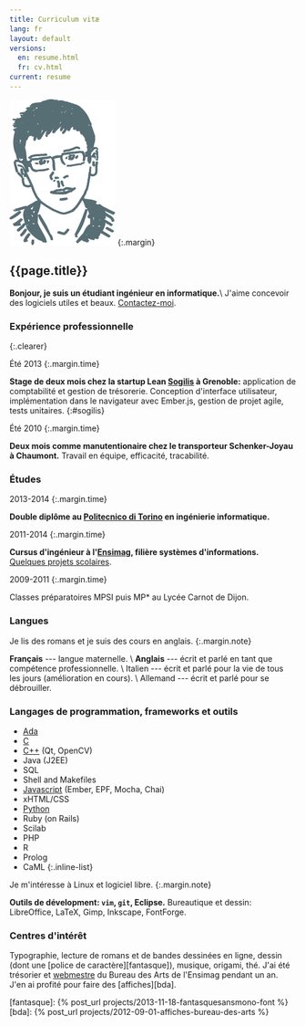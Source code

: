 ```yaml
---
title: Curriculum vitæ
lang: fr
layout: default
versions:
  en: resume.html
  fr: cv.html
current: resume
---
```


![Photo](/public/tete.svg)
{:.margin}

{{page.title}}
------

**Bonjour, je suis un étudiant ingénieur en informatique.**\\
J'aime concevoir des logiciels utiles et beaux.
<a href="mailto:&#106;&#097;&#110;&#121;&#046;&#098;&#101;&#108;&#108;&#117;&#122;&#064;&#104;&#111;&#116;&#109;&#097;&#105;&#108;&#046;&#102;&#114;">Contactez-moi</a>.

### Expérience professionnelle
{:.clearer}

Été 2013
{:.margin.time}

**Stage de deux mois chez la startup Lean [Sogilis](http://sogilis.com/) à
Grenoble:** application de comptabilité et gestion de trésorerie. Conception
d'interface utilisateur, implémentation dans le navigateur avec Ember.js,
gestion de projet agile, tests unitaires.
{:#sogilis}

Été 2010
{:.margin.time}

**Deux mois comme manutentionaire chez le transporteur Schenker-Joyau à
Chaumont.** Travail en équipe, efficacité, tracabilité.


### Études

2013-2014
{:.margin.time}

**Double diplôme au [Politecnico di Torino](http://www.polito.it) en
ingénierie informatique.**

2011-2014
{:.margin.time}

**Cursus d'ingénieur à l'[Ensimag](http://ensimag.grenoble-inp.fr), filière
systèmes d'informations.** [Quelques projets scolaires](projets.html#school).

2009-2011
{:.margin.time}

Classes préparatoires MPSI puis MP\* au Lycée Carnot de Dijon.

### Langues

Je lis des romans et je suis des cours en anglais.
{:.margin.note}

**Français** --- langue maternelle. \\
**Anglais** --- écrit et parlé en tant que compétence professionnelle. \\
Italien --- écrit et parlé pour la vie de tous les jours (amélioration en cours). \\
Allemand --- écrit et parlé pour se débrouiller.



### Langages de programmation, frameworks et outils

* <a href="{% post_url projects/2013-01-15-compiler-for-java-subset %}" title="Example project: a compiler">Ada</a>
* <a href="{% post_url projects/2012-12-10-various-c-projects %}" title="Example project: a shell">C</a>
* <a href="{% post_url projects/2013-06-12-AgileTouch-distributed-scrum %}" title="Example project: augmented agile backlog">C++</a> (Qt, OpenCV)
* Java (J2EE)
* SQL
* Shell and Makefiles
* <a href="#sogilis" title="Example project: accounting application">Javascript</a> (Ember, EPF, Mocha, Chai)
* xHTML/CSS
* <a href="{% post_url projects/2013-06-14-robair %}" title="Example project: a robot">Python</a>
* Ruby (on Rails)
* Scilab
* PHP
* R
* Prolog
* CaML
{:.inline-list}

Je m'intéresse à Linux et logiciel libre.
{:.margin.note}

**Outils de dévelopment: `vim`, `git`, Eclipse.**
Bureautique et dessin: LibreOffice, LaTeX, Gimp, Inkscape, FontForge.

### Centres d'intérêt

Typographie, lecture de romans et de bandes dessinées en ligne, dessin (dont une [police de
caractère][fantasque]), musique, origami, thé.  J'ai été trésorier et
[webmestre](http://bda.ensimag.fr) du Bureau des Arts de l'Ensimag pendant un
an. J'en ai profité pour faire des [affiches][bda].

[fantasque]: {% post_url projects/2013-11-18-fantasquesansmono-font %}
[bda]: {% post_url projects/2012-09-01-affiches-bureau-des-arts %}

